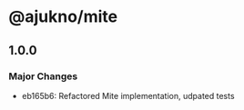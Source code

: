 # @ajukno/mite

## 1.0.0

### Major Changes

-   eb165b6: Refactored Mite implementation, udpated tests
